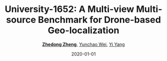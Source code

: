 ---
title: "University-1652: A Multi-view Multi-source Benchmark for Drone-based Geo-localization"
collection: publications
permalink: /publication/Universi2020
date: 2020-01-01
doi: 10.1145/3394171.3413896
keywords: 
venue: 'ACM MM'
paperurl: 'https://zdzheng.xyz/files/ACMMM20.pdf'
blog: 'https://zhuanlan.zhihu.com/p/110987552'
code: 'https://github.com/layumi/University1652-Baseline'
author: '<strong><a href="https://zdzheng.xyz/authors/Zhedong-Zheng" class="author">Zhedong Zheng</a></strong>, <a href="https://zdzheng.xyz/authors/Yunchao-Wei" class="author">Yunchao Wei</a>, <a href="https://zdzheng.xyz/authors/Yi-Yang" class="author">Yi Yang</a>'
citation: ' Zhedong Zheng,  Yunchao Wei,  Yi Yang, &quot;University-1652: A Multi-view Multi-source Benchmark for Drone-based Geo-localization.&quot; ACM MM, 2020. DOI: 10.1145/3394171.3413896'
pub_year: '2020'
bib: >
    @inproceedings{zheng2020university,  <br>    author = "Zheng, Zhedong and Wei, Yunchao and Yang, Yi",  <br>    doi = "10.1145/3394171.3413896",  <br>    title = "University-1652: A Multi-view Multi-source Benchmark for Drone-based Geo-localization",  <br>    booktitle = "ACM MM",  <br>    pages = "1395--1403",  <br>    code = "https://github.com/layumi/University1652-Baseline",  <br>    url = "https://zdzheng.xyz/files/ACMMM20.pdf",  <br>    blog = "https://zhuanlan.zhihu.com/p/110987552",  <br>    year = "2020"
    }

---